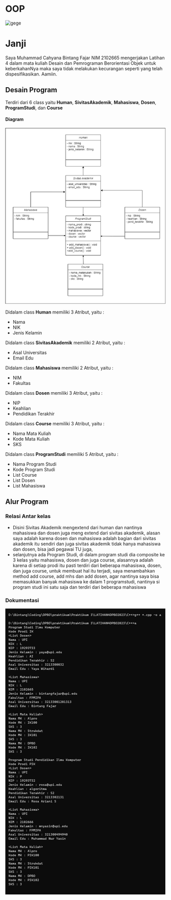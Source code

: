 # OOP
![gege](image.png)

# Janji
Saya Muhammad Cahyana Bintang Fajar NIM 2102665 mengerjakan Latihan 4 dalam mata kuliah Desain dan Pemrograman Berorientasi Objek untuk keberkahanNya maka saya tidak melakukan kecurangan seperti yang telah dispesifikasikan. Aamiin.

## Desain Program 
Terdiri dari 6 class yaitu **Human**, **SivitasAkademik**, **Mahasiswa**, **Dosen**, **ProgramStudi**, dan **Course**

#### Diagram
![gege](diagram.drawio.png)

Didalam class **Human** memiliki 3 Atribut, yaitu : 
* Nama
* NIK
* Jenis Kelamin 

Didalam class **SivitasAkademik** memiliki 2 Atribut, yaitu : 
* Asal Universitas
* Email Edu

Didalam class **Mahasiswa** memiliki 2 Atribut, yaitu : 
* NIM
* Fakultas 

Didalam class **Dosen** memiliki 3 Atribut, yaitu : 
* NIP
* Keahlian
* Pendidikan Terakhir

Didalam class **Course** memiliki 3 Atribut, yaitu : 
* Nama Mata Kuliah
* Kode Mata Kuliah
* SKS

Didalam class **ProgramStudi** memiliki 5 Atribut, yaitu : 
* Nama Program Studi
* Kode Program Studi
* List Course
* List Dosen 
* List Mahasiswa

## Alur Program
### Relasi Antar kelas
* Disini Sivitas Akademik mengextend dari human dan nantinya mahasiswa dan dosen juga meng extend dari sivitas akademik, alasan saya adalah karena dosen dan mahasiswa adalah bagian dari sivitas akademik itu sendiri dan juga sivitas akademik tidak hanya mahasiswa dan dosen, bisa jadi pegawai TU juga,
* selanjutnya ada Program Studi, di dalam program studi dia composite ke 3 kelas yaitu mahasiswa, dosen dan juga course, alasannya adalah karena di setiap prodi itu pasti terdiri dari beberapa mahasiswa, dosen, dan juga course, untuk membuat hal itu terjadi, saya menambahkan method add course, add mhs dan add dosen, agar nantinya saya bisa memasukkan banyak mahasiswa ke dalam 1 programstudi, nantinya si program studi ini satu saja dan terdiri dari beberapa mahasiswa



### Dokumentasi 
![CPP program](C++/sscpp.png)

